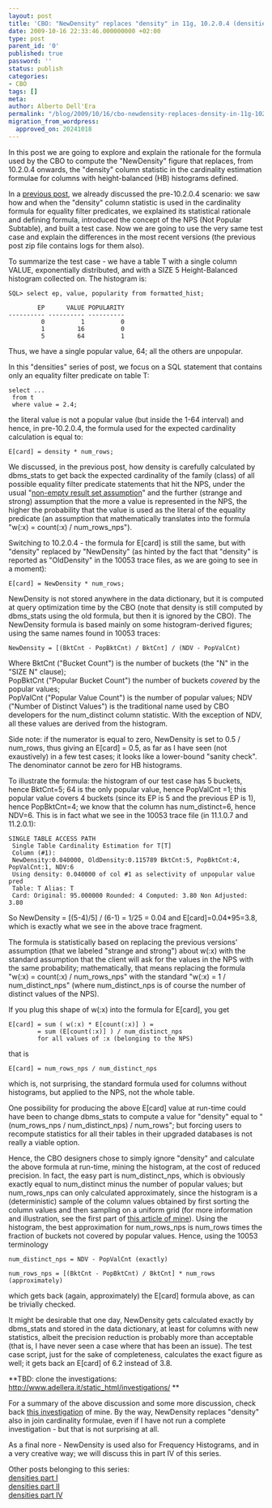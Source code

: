 ```yaml
---
layout: post
title: 'CBO: "NewDensity" replaces "density" in 11g, 10.2.0.4 (densities part III)'
date: 2009-10-16 22:33:46.000000000 +02:00
type: post
parent_id: '0'
published: true
password: ''
status: publish
categories:
- CBO
tags: []
meta:
author: Alberto Dell'Era
permalink: "/blog/2009/10/16/cbo-newdensity-replaces-density-in-11g-10204-densities-part-iii/"
migration_from_wordpress:
  approved_on: 20241018
---
```

In this post we are going to explore and explain the rationale for the formula used by the CBO to compute the "NewDensity" figure that replaces, from 10.2.0.4 onwards, the "density" column statistic in the cardinality estimation formulae for columns with height-balanced (HB) histograms defined.

In a [previous post](/blog/2009/10/10/cbo-the-formula-for-the-density-column-statistic-densities-part-ii/), we already discussed the pre-10.2.0.4 scenario: we saw how and when the "density" column statistic is used in the cardinality formula for equality filter predicates, we explained its statistical rationale and defining formula, introduced the concept of the NPS (Not Popular Subtable), and built a test case. Now we are going to use the very same test case and explain the differences in the most recent versions (the previous post zip file contains logs for them also).

To summarize the test case - we have a table T with a single column VALUE, exponentially distributed, and with a SIZE 5 Height-Balanced histogram collected on. The histogram is:
```plsql
SQL> select ep, value, popularity from formatted_hist;
```
```
        EP      VALUE POPULARITY
---------- ---------- ----------
         0          1          0  
         1         16          0  
         5         64          1  
```  
Thus, we have a single popular value, 64; all the others are unpopular.

In this "densities" series of post, we focus on a SQL statement that contains only an equality filter predicate on table T:  
```plsql  
select ...  
 from t  
 where value = 2.4;  
```  
the literal value is not a popular value (but inside the 1-64 interval) and hence, in pre-10.2.0.4, the formula used for the expected cardinality calculation is equal to:  
```  
E[card] = density * num_rows;  
```

We discussed, in the previous post, how density is carefully calculated by dbms\_stats to get back the expected cardinality of the family (class) of all possible equality filter predicate statements that hit the NPS, under the usual "[non-empty result set assumption](/blog/2009/09/03/cbo-the-non-empty-result-set-assumption/)" and the further (strange and strong) assumption that the more a value is represented in the NPS, the higher the probability that the value is used as the literal of the equality predicate (an assumption that mathematically translates into the formula "w(:x) = count(:x) / num\_rows\_nps").

Switching to 10.2.0.4 - the formula for E\[card\] is still the same, but with "density" replaced by "NewDensity" (as hinted by the fact that "density" is reported as "OldDensity" in the 10053 trace files, as we are going to see in a moment):  
``` 
E[card] = NewDensity * num_rows;  
```

NewDensity is not stored anywhere in the data dictionary, but it is computed at query optimization time by the CBO (note that density is still computed by dbms\_stats using the old formula, but then it is ignored by the CBO). The NewDensity formula is based mainly on some histogram-derived figures; using the same names found in 10053 traces:

``` 
NewDensity = [(BktCnt - PopBktCnt) / BktCnt] / (NDV - PopValCnt)  
```

Where BktCnt ("Bucket Count") is the number of buckets (the "N" in the "SIZE N" clause);  
PopBktCnt ("Popular Bucket Count") the number of buckets _covered_ by the popular values;  
PopValCnt ("Popular Value Count") is the number of popular values; NDV ("Number of Distinct Values") is the traditional name used by CBO developers for the num\_distinct column statistic. With the exception of NDV, all these values are derived from the histogram.

Side note: if the numerator is equal to zero, NewDensity is set to 0.5 / num\_rows, thus giving an E\[card\] = 0.5, as far as I have seen (not exaustively) in a few test cases; it looks like a lower-bound "sanity check". The denominator cannot be zero for HB histograms.

To illustrate the formula: the histogram of our test case has 5 buckets, hence BktCnt=5; 64 is the only popular value, hence PopValCnt =1; this popular value covers 4 buckets (since its EP is 5 and the previous EP is 1), hence PopBktCnt=4; we know that the column has num\_distinct=6, hence NDV=6. This is in fact what we see in the 10053 trace file (in 11.1.0.7 and 11.2.0.1):

```  
SINGLE TABLE ACCESS PATH  
 Single Table Cardinality Estimation for T[T]  
 Column (#1):  
 NewDensity:0.040000, OldDensity:0.115789 BktCnt:5, PopBktCnt:4, PopValCnt:1, NDV:6  
 Using density: 0.040000 of col #1 as selectivity of unpopular value pred  
 Table: T Alias: T  
 Card: Original: 95.000000 Rounded: 4 Computed: 3.80 Non Adjusted: 3.80  
```  
So NewDensity = \[(5-4)/5\] / (6-1) = 1/25 = 0.04 and E\[card\]=0.04\*95=3.8, which is exactly what we see in the above trace fragment.

The formula is statistically based on replacing the previous versions' assumption (that we labeled "strange and strong") about w(:x) with the standard assumption that the client will ask for the values in the NPS with the same probability; mathematically, that means replacing the formula "w(:x) = count(:x) / num\_rows\_nps" with the standard "w(:x) = 1 / num\_distinct\_nps" (where num\_distinct\_nps is of course the number of distinct values of the NPS).

If you plug this shape of w(:x) into the formula for E\[card\], you get  
```  
E[card] = sum ( w(:x) * E[count(:x)] ) =  
        = sum (E[count(:x)] ) / num_distinct_nps  
        for all values of :x (belonging to the NPS)  
```  
that is  
``` 
E[card] = num_rows_nps / num_distinct_nps  
```  
which is, not surprising, the standard formula used for columns without histograms, but applied to the NPS, not the whole table.

One possibility for producing the above E\[card\] value at run-time could have been to change dbms\_stats to compute a value for "density" equal to "(num\_rows\_nps / num\_distinct\_nps) / num\_rows"; but forcing users to recompute statistics for all their tables in their upgraded databases is not really a viable option. 

Hence, the CBO designers chose to simply ignore "density" and calculate the above formula at run-time, mining the histogram, at the cost of reduced precision. In fact, the easy part is num\_distinct\_nps, which is obviously exactly equal to num\_distinct minus the number of popular values; but num\_rows\_nps can only calculated approximately, since the histogram is a (deterministic) sample of the column values obtained by first sorting the column values and then sampling on a uniform grid (for more information and illustration, see the first part of [this article of mine](/assets/files/2007/04/JoinCardinalityEstimationWithHistogramsExplained.pdf)). Using the histogram, the best approximation for num\_rows\_nps is num\_rows times the fraction of buckets not covered by popular values. Hence, using the 10053 terminology  
```  
num_distinct_nps = NDV - PopValCnt (exactly)

num_rows_nps = [(BktCnt - PopBktCnt) / BktCnt] * num_rows (approximately)  
``` 
which gets back (again, approximately) the E\[card\] formula above, as can be trivially checked.

It might be desirable that one day, NewDensity gets calculated exactly by dbms\_stats and stored in the data dictionary, at least for columns with new statistics, albeit the precision reduction is probably more than acceptable (that is, I have never seen a case where that has been an issue). The test case script, just for the sake of completeness, calculates the exact figure as well; it gets back an E\[card\] of 6.2 instead of 3.8.

**TBD: clone the investigations: http://www.adellera.it/static_html/investigations/ **

For a summary of the above discussion and some more discussion, check back [this investigation](http://www.adellera.it/investigations/11g_newdensity/index.html) of mine. By the way, NewDensity replaces "density" also in join cardinality formulae, even if I have not run a complete investigation - but that is not surprising at all.

As a final nore - NewDensity is used also for Frequency Histograms, and in a very creative way; we will discuss this in part IV of this series.

Other posts belonging to this series:  
[densities part I](/blog/2009/10/03/cbo-about-the-statistical-definition-of-cardinality-densities-part-i/)  
[densities part II](/blog/2009/10/10/cbo-the-formula-for-the-density-column-statistic-densities-part-ii/)  
[densities part IV](/blog/2009/10/23/cbo-newdensity-for-frequency-histograms11g-10204-densities-part-iv/)

